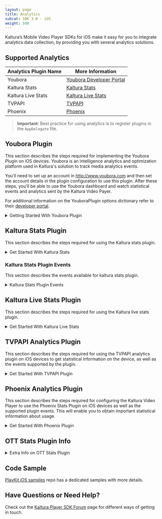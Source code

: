 ```yaml
---
layout: page
title: Analytics
subcat: SDK 3.0 - iOS
weight: 500
---
```


Kaltura’s Mobile Video Player SDKs for iOS make it easy for you to integrate analytics data collection, by providing you with several analytics solutions.

## Supported Analytics  

| Analytics Plugin Name | More Information |
|-----------------------|------------------|
| Youbora               | [Youbora Developer Portal](http://developer.nicepeopleatwork.com) |
| Kaltura Stats         | [Kaltura Stats](v3_iOS_Analytics.html#KalturaStatsPlugin)       |
| Kaltura Live Stats    | [Kaltura Live Stats](v3_iOS_Analytics.html#KalturaLiveStatsPlugin)              |
| TVPAPI                | [TVPAPI](v3_iOS_Analytics.html#TVPAPI)               |
| Phoenix               | [Phoenix](v3_iOS_Analytics.html#Phoenix)               |

>**Important**: Best practice for using analytics is to register plugins in the `AppDelegate` file.

## Youbora Plugin  

This section describes the steps required for implementing the Youbora Plugin on iOS devices. Youbora is an intelligence analytics and optimization platform used in Kaltura's solution to track media analytics events. 

You'll need to set up an account in http://www.youbora.com and then set the account details in the plugin configuration to use this plugin. After these steps, you'll be able to use the Youbora dashboard and watch statistical events and analytics sent by the Kaltura Video Payer.

For additional information on the YouboraPlugin options dictionary refer to their [developer portal](http://developer.nicepeopleatwork.com/plugins/general/setting-youbora-options/).

<details><summary>Getting Started With Youbora Plugin</summary>

To enable the Youbora Stats Plugin on iOS devices for the Kaltura Video Player, add the following line to your Podfile: 

```ruby
pod 'PlayKit/YouboraPlugin'
```

### Register Plugin

>swift

```swift
PlayKitManager.shared.registerPlugin(YouboraPlugin.self)
```

>objc

```objc
[PlayKitManager.sharedInstance registerPlugin: YouboraPlugin.self];
```

### Create a config and load player

>swift

```swift
// config options
let youboraOptions: [String: Any] = [
    "accountCode": "nicetest" // mandatory
    // YouboraPlugin.enableSmartAdsKey: true - use this if you want to enable smart ads
]
// create analytics config with the created params
let youboraConfig = AnalyticsConfig(params: youboraOptions)
// create config dictionary
let config = [YouboraPlugin.pluginName: youboraConfig]
// create plugin config object
let pluginConfig = PluginConfig(config: config)
// load the player with the created plugin config
let player = PlayKitManager.shared.loadPlayer(pluginConfig: pluginConfig)
```

>objc

```objc
// config options
NSDictionary * youboraOptions = @{
                           @"accountCode": @"nicetest" // mandatory
                           // [YouboraPlugin enableSmartAdsKey]: @true - use this if you want to enable smart ads
                           };
// create analytics config with the created params                        
AnalyticsConfig *youboraConfig = [[AnalyticsConfig alloc] initWithParams: youboraOptions];
// create config dictionary
NSMutableDictionary *config = [NSMutableDictionary dictionary];
// set the created config to the plugin name key in the dictionary
config[PhoenixAnalyticsPlugin.pluginName] = youboraConfig;
// create plugin config object
PluginConfig *pluginConfig = [[PluginConfig alloc] initWithConfig:config];
// load the player with the created plugin config
self.player = [PlayKitManager.sharedInstance loadPlayerWithPluginConfig:pluginConfig];
```

>Note: Only then load player with Plugin Config.

</p></details> 

## Kaltura Stats Plugin

This section describes the steps required for using the Kaltura stats plugin. 

<details><summary>Get Started With Kaltura Stats</summary><p>

### Register the plugin

>swift

```swift
PlayKitManager.shared.registerPlugin(KalturaStatsPlugin.self)
```

>objc

```objc
[PlayKitManager.sharedInstance registerPlugin:KalturaStatsPlugin.self];
```

### Create a config and load player

>swift

```swift
// config params, defaults values, insert your data instead
let KalturaStatsPluginConfig = KalturaStatsPluginConfig(uiconfId: 0,
                                                        partnerId: 0,
                                                        entryId: "")
// create config dictionary
let config = [KalturaStatsPlugin.pluginName: KalturaStatsPluginConfig]
// create plugin config object
let pluginConfig = PluginConfig(config: config)
// load the player with the created plugin config
let player = PlayKitManager.shared.loadPlayer(pluginConfig: pluginConfig)
```

>objc

```objc
// config params, defaults values, insert your data instead                     
KalturaStatsPluginConfig *kalturaStatsConfig = [[KalturaStatsPluginConfig alloc] initWithUiconfId:0
                                                                                        partnerId:0
                                                                                          entryId:@""];
// create config dictionary
NSMutableDictionary *config = [NSMutableDictionary dictionary];
// set the created config to the plugin name key in the dictionary
config[KalturaStatsPlugin.pluginName] = KalturaStatsPluginConfig;
// create plugin config object
PluginConfig *pluginConfig = [[PluginConfig alloc] initWithConfig:config];
// load the player with the created plugin config
self.player = [PlayKitManager.sharedInstance loadPlayerWithPluginConfig:pluginConfig];
```

</p></details>

### Kaltura Stats Plugin Events

This section describes the events available for kaltura stats plugin.

<details><summary>Kaltura Stats Plugin Events</summary><p>

```swift
enum KStatsEventType : Int {
case WIDGET_LOADED = 1
case MEDIA_LOADED = 2
case PLAY = 3
case PLAY_REACHED_25 = 4
case PLAY_REACHED_50 = 5
case PLAY_REACHED_75 = 6
case PLAY_REACHED_100 = 7
case OPEN_EDIT = 8
case OPEN_VIRAL = 9
case OPEN_DOWNLOAD = 10
case OPEN_REPORT = 11
case BUFFER_START = 12
case BUFFER_END = 13
case OPEN_FULL_SCREEN = 14
case CLOSE_FULL_SCREEN = 15
case REPLAY = 16
case SEEK = 17
case OPEN_UPLOAD = 18
case SAVE_PUBLISH = 19
case CLOSE_EDITOR = 20
case PRE_BUMPER_PLAYED = 21
case POST_BUMPER_PLAYED = 22
case BUMPER_CLICKED = 23
case PREROLL_STARTED = 24
case MIDROLL_STARTED = 25
case POSTROLL_STARTED = 26
case OVERLAY_STARTED = 27
case PREROLL_CLICKED = 28
case MIDROLL_CLICKED = 29
case POSTROLL_CLICKED = 30
case OVERLAY_CLICKED = 31
case PREROLL_25 = 32
case PREROLL_50 = 33
case PREROLL_75 = 34
case MIDROLL_25 = 35
case MIDROLL_50 = 36
case MIDROLL_75 = 37
case POSTROLL_25 = 38
case POSTROLL_50 = 39
case POSTROLL_75 = 40
case ERROR = 99
}
```

</p></details>

## Kaltura Live Stats Plugin

This section describes the steps required for using the Kaltura live stats plugin. 

<details><summary>Get Started With Kaltura Live Stats</summary><p>

### Register the plugin

>swift

```swift
PlayKitManager.shared.registerPlugin(KalturaLiveStatsPlugin.self)
```

>objc

```objc
[PlayKitManager.sharedInstance registerPlugin:KalturaLiveStatsPlugin.self];
```

### Create a config and load player

>swift

```swift
// config params, defaults values, insert your data instead
let kalturaLiveStatsPluginConfig = KalturaLiveStatsPluginConfig(entryId: "",
                                                              partnerId: 0)
// create config dictionary
let config = [KalturaLiveStatsPlugin.pluginName: kalturaLiveStatsPluginConfig]
// create plugin config object
let pluginConfig = PluginConfig(config: config)
// load the player with the created plugin config
let player = PlayKitManager.shared.loadPlayer(pluginConfig: pluginConfig)
```

>objc

```objc
// config params, defaults values, insert your data instead                     
KalturaLiveStatsPluginConfig *kalturaLiveStatsPluginConfig = [[KalturaLiveStatsPluginConfig alloc] initWithUiconfId:0
                                                                                                          partnerId:0
                                                                                                            entryId:@""];
// create config dictionary
NSMutableDictionary *config = [NSMutableDictionary dictionary];
// set the created config to the plugin name key in the dictionary
config[KalturaLiveStatsPlugin.pluginName] = kalturaLiveStatsPluginConfig;
// create plugin config object
PluginConfig *pluginConfig = [[PluginConfig alloc] initWithConfig:config];
// load the player with the created plugin config
self.player = [PlayKitManager.sharedInstance loadPlayerWithPluginConfig:pluginConfig];
```

</p></details>

## TVPAPI Analytics Plugin

This section describes the steps required for using the TVPAPI analytics plugin on iOS devices to get statistical information on the device, as well as the events supported by the plugin.

<details><summary>Get Started With TVPAPI Plugin</summary><p>

### Enabling the TVPAPI Analytics Plugin for the Kaltura Video Player  

To enable the TVPAPI analytics plugin on iOS devices for the Kaltura Video Player, add the following line to your Podfile: 

```ruby
pod 'PlayKit/PhoenixPlugin'
```

### Register the TVPAPI Analytics Plugin  

Register the TVPAPI analytics plugin in your application as follows:

>swift

```swift
PlayKitManager.shared.registerPlugin(TVPAPIAnalyticsPlugin.self)
```

>objc

```objc
[PlayKitManager.sharedInstance registerPlugin:TVPAPIAnalyticsPlugin.self];
```

### Create a config and load player

>swift

```swift
// config params, defaults values, insert your data instead
let initObject: [String: Any] =  [
            "Token": "",
            "SiteGuid": "",
            "ApiUser": "",
            "DomainID": "",
            "UDID": "",
            "ApiPass": "",
            "Locale": [
                "LocaleUserState": "",
                "LocaleCountry": "",
                "LocaleDevice": "",
                "LocaleLanguage": ""
            ],
            "Platform": ""
        ]
         
let tvpapiPluginConfig = TVPAPIAnalyticsPluginConfig(baseUrl: "",
                                               timerInterval: 30,
                                                  initObject: initObject)
// create config dictionary
let config = [TVPAPIAnalyticsPlugin.pluginName: tvpapiPluginConfig]
// create plugin config object
let pluginConfig = PluginConfig(config: config)
// load the player with the created plugin config
let player = PlayKitManager.shared.loadPlayer(pluginConfig: pluginConfig)
```

>objc

```objc
NSDictionary *initObject = @{
                             @"Token": @"",
                             @"SiteGuid": @"",
                             @"ApiUser": @"",
                             @"DomainID": @"",
                             @"UDID": @"",
                             @"ApiPass": @"",
                             @"Locale": @{
                                     @"LocaleUserState": @"",
                                     @"LocaleCountry": @"",
                                     @"LocaleDevice": @"",
                                     @"LocaleLanguage": @""
                                     },
                             @"Platform": @""
                             }];

// config params, defaults values, insert your data instead                                              
TVPAPIAnalyticsPluginConfig *tvpapiPluginConfig = [[TVPAPIAnalyticsPluginConfig alloc] initWithBaseUrl:@""
                                                                                         timerInterval:30.0f
                                                                                            initObject:initObject];
// create config dictionary
NSMutableDictionary *config = [NSMutableDictionary dictionary];
// set the created config to the plugin name key in the dictionary
config[TVPAPIAnalyticsPlugin.pluginName] = tvpapiPluginConfig;
// create plugin config object
PluginConfig *pluginConfig = [[PluginConfig alloc] initWithConfig:config];
// load the player with the created plugin config
self.player = [PlayKitManager.sharedInstance loadPlayerWithPluginConfig:pluginConfig];
```

</p></details>

## Phoenix Analytics Plugin  

This section describes the steps required for configuring the Kaltura Video Player to use the Phoenix Stats Plugin on iOS devices as well as the supported plugin events. This will enable you to obtain important statistical information about usage.

<details><summary>Get Started With Phoenix Plugin</summary><p>

To enable the phoenix analytics plugin on iOS devices for the Kaltura Video Player, add the following line to your Podfile: 

```ruby
pod 'PlayKit/PhoenixPlugin'
```

### Register the Phoenix Analytics Plugin  

Register the phoenix analytics plugin in your application as follows:

>swift

```swift
PlayKitManager.shared.registerPlugin(PhoenixAnalyticsPlugin.self)
```

>objc

```objc
[PlayKitManager.sharedInstance registerPlugin:PhoenixAnalyticsPlugin.self];
```

### Create a config and load player

>swift

```swift
// set config. this are defaults values, insert your data instead
let config = [
    PhoenixAnalyticsPlugin.pluginName: PhoenixAnalyticsPluginConfig(baseUrl: "",
                                                              timerInterval: 30,
                                                                         ks: "",
                                                                  partnerId: 0)
]
// create plugin config object
let pluginConfig = PluginConfig(config: config)
// load the player with the created plugin config
let player = PlayKitManager.shared.loadPlayer(pluginConfig: pluginConfig)
```

>objc

```objc
// create config dictionary
NSMutableDictionary *config = [NSMutableDictionary dictionary];
// set config. this are defaults values, insert your data instead
config[PhoenixAnalyticsPlugin.pluginName] = [[PhoenixAnalyticsPluginConfig alloc] initWithBaseUrl:@""
                                                                                    timerInterval:30.0f
                                                                                               ks:@""
                                                                                        partnerId:0];
// create plugin config object
PluginConfig *pluginConfig = [[PluginConfig alloc] initWithConfig:config];
// load the player with the created plugin config
self.player = [PlayKitManager.sharedInstance loadPlayerWithPluginConfig:pluginConfig];
```

</p></details>

## OTT Stats Plugin Info

<details><summary>Extra Info on OTT Stats Plugin</summary><p>

## OTT Stats Plugin Supported Events  

The OTT Stats Plugins (Phoenix, TVPAPI) supports the following events:

```swift
enum OTTAnalyticsEventType: String {
    case hit
    case play
    case stop
    case pause
    case firstPlay
    case swoosh
    case load
    case finish
    case bitrateChange
    case error
}
```

## Concurrency Handler  

To receive concurrency events from the OTT Stats Plugin, you'll need to add a listener to the following event:

```swift
self.playerController.addObserver(self, events: [OttEvent.concurrency]) { event in
    // handle concurrency event
}                   
```

```objc
[self.player addObserver:self events:@[OttEvent.concurrency] block:^(PKEvent * _Nonnull event) {
    // handle concurrency event
}];
``` 

</p></details>

## Code Sample

[PlayKit iOS samples](https://github.com/kaltura/playkit-ios-samples) repo has a dedicated samples with more details.

## Have Questions or Need Help?

Check out the [Kaltura Player SDK Forum](https://forum.kaltura.org/c/playkit) page for different ways of getting in touch.

